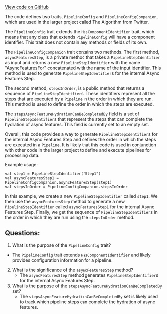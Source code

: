 [View code on GitHub](https://github.com/misbahsy/the-algorithm/product-mixer/core/src/main/scala/com/twitter/product_mixer/core/pipeline/PipelineConfig.scala)

The code defines two traits, `PipelineConfig` and `PipelineConfigCompanion`, which are used in the larger project called The Algorithm from Twitter. 

The `PipelineConfig` trait extends the `HasComponentIdentifier` trait, which means that any class that extends `PipelineConfig` will have a component identifier. This trait does not contain any methods or fields of its own.

The `PipelineConfigCompanion` trait contains two methods. The first method, `asyncFeaturesStep`, is a private method that takes a `PipelineStepIdentifier` as input and returns a new `PipelineStepIdentifier` with the name "AsyncFeaturesFor" concatenated with the name of the input identifier. This method is used to generate `PipelineStepIdentifier`s for the internal Async Features Step.

The second method, `stepsInOrder`, is a public method that returns a sequence of `PipelineStepIdentifier`s. These identifiers represent all the steps that are executed by a `Pipeline` in the order in which they are run. This method is used to define the order in which the steps are executed.

The `stepsAsyncFeatureHydrationCanBeCompletedBy` field is a set of `PipelineStepIdentifier`s that represent the steps that can complete the hydration of async features. This field is currently set to an empty set.

Overall, this code provides a way to generate `PipelineStepIdentifier`s for the internal Async Features Step and defines the order in which the steps are executed in a `Pipeline`. It is likely that this code is used in conjunction with other code in the larger project to define and execute pipelines for processing data. 

Example usage:

```
val step1 = PipelineStepIdentifier("Step1")
val asyncFeaturesStep1 = PipelineConfigCompanion.asyncFeaturesStep(step1)
val stepsInOrder = PipelineConfigCompanion.stepsInOrder
``` 

In this example, we create a new `PipelineStepIdentifier` called `step1`. We then use the `asyncFeaturesStep` method to generate a new `PipelineStepIdentifier` called `asyncFeaturesStep1` for the internal Async Features Step. Finally, we get the sequence of `PipelineStepIdentifier`s in the order in which they are run using the `stepsInOrder` method.
## Questions: 
 1. What is the purpose of the `PipelineConfig` trait?
   - The `PipelineConfig` trait extends `HasComponentIdentifier` and likely provides configuration information for a pipeline.
2. What is the significance of the `asyncFeaturesStep` method?
   - The `asyncFeaturesStep` method generates `PipelineStepIdentifier`s for the internal Async Features Step.
3. What is the purpose of the `stepsAsyncFeatureHydrationCanBeCompletedBy` set?
   - The `stepsAsyncFeatureHydrationCanBeCompletedBy` set is likely used to track which pipeline steps can complete the hydration of async features.